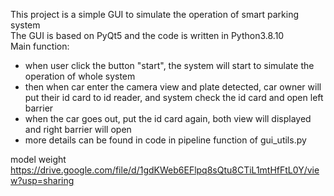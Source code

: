 This project is a simple GUI to simulate the operation of smart parking system <br/>
The GUI is based on PyQt5 and the code is written in Python3.8.10 <br/>
Main function: <br/>

- when user click the button "start", the system will start to simulate the operation of whole system
- then when car enter the camera view and plate detected, car owner will put their id card to id reader, and system check the id card and open left barrier
- when the car goes out, put the id card again, both view will displayed and right barrier will open
- more details can be found in code in pipeline function of gui_utils.py

model weight
https://drive.google.com/file/d/1gdKWeb6EFlpq8sQtu8CTiL1mtHfFtL0Y/view?usp=sharing
